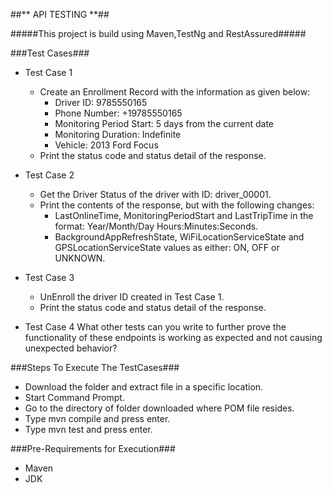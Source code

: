 ##** API TESTING **##

#####This project is build using Maven,TestNg and RestAssured#####

###Test Cases###

* Test Case 1
    * Create an Enrollment Record with the information as given below:
        * Driver ID: 9785550165     
        * Phone Number: +19785550165
        * Monitoring Period Start: 5 days from the current date
        * Monitoring Duration: Indefinite
        * Vehicle: 2013 Ford Focus
     * Print the status code and status detail of the response.
* Test Case 2
    * Get the Driver Status of the driver with ID: driver_00001.
    * Print the contents of the response, but with the following changes:
        * LastOnlineTime, MonitoringPeriodStart and LastTripTime in the format: Year/Month/Day Hours:Minutes:Seconds.
        * BackgroundAppRefreshState, WiFiLocationServiceState and GPSLocationServiceState values as either: ON, OFF or UNKNOWN.
        
* Test Case 3
    * UnEnroll the driver ID created in Test Case 1. 
    * Print the status code and status detail of the response.   
    
* Test Case 4
    What other tests can you write to further prove the functionality of these endpoints is working as expected and not causing unexpected behavior?

###Steps To Execute The TestCases###

* Download the folder and extract file in a specific location.
* Start Command Prompt.
* Go to the directory of folder downloaded where POM file resides.
* Type mvn compile and press enter.
* Type mvn test and press enter.

###Pre-Requirements for Execution###
* Maven
* JDK

